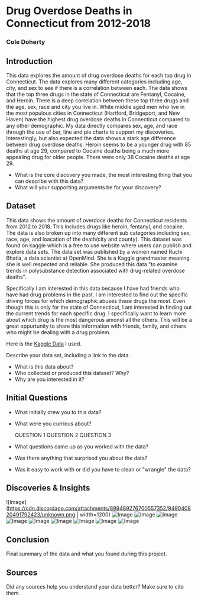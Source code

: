# Drug Overdose Deaths in Connecticut from 2012-2018
### Cole Doherty

## Introduction
This data explores the amount of drug overdose deaths for each top drug in Connecticut. The data explores many different categories including age, city, and sex to see if there is a correlation between each. The data shows that the top three drugs in the state of Connecticut are Fentanyl, Cocaine, and Heroin. There is a deep correlation between these top three drugs and the age, sex, race and city you live in. White middle aged men who live in the most populous cities in Connecticut (Hartford, Bridgeport, and New Haven) have the highest drug overdose deaths in Connecticut compared to any other demographic. My data directly compares sex, age, and race through the use of bar, line and pie charts to support my discoveries. Interestingly, but also expected the data shows a stark age difference between drug overdose deaths. Heroin seems to be a younger drug with 85 deaths at age 29, compared to Cocaine deaths being a much more appealing drug for older people. There were only 38 Cocaine deaths at age 29.
- What is the core discovery you made, the most interesting thing that you can describe with this data? 
- What will your supporting arguments be for your discovery?

## Dataset 

This data shows the amount of overdose deaths for Connecticut residents from 2012 to 2018. This includes drugs like heroin, fentanyl, and cocaine. The data is also broken up into many different sub categories including sex, race, age, and loacation of the death(city and county). This dataset was found on kaggle which is a free to use website where users can publish and explore data sets. The data set was published by a women named Ruchi Bhatia, a data scientist at OpenMind. She is a Kaggle grandmaster meaning she is well respected and reliable. She produced this data "to examine trends in polysubstance detection associated with drug-related overdose deaths".

Specifically I am interested in this data because I have had friends who have had drug problems in the past. I am interested to find out the specific driving forces for which demographic abuses these drugs the most. Even though this is only for the state of Connecticut, I am interested in finding out the current trends for each specific drug. I specifically want to learn more about which drug is the most dangerous amonst all the others. This will be a great oppurtunity to share this information with friends, family, and others who might be dealing with a drug problem. 

Here is the [Kaggle Data](https://www.kaggle.com/ruchi798/drug-overdose-deaths) I used.



Describe your data set, including a link to the data. 
- What is this data about?
- Who collected or produced this dataset? Why?
- Why are you interested in it?

## Initial Questions

- What initially drew you to this data? 
- What were you currious about? 

    QUESTION 1
    QUESTION 2
    QUESTION 3
  
- What questions came up as you worked with the data? 
- Was there anything that surprised you about the data?
- Was it easy to work with or did you have to clean or "wrangle" the data?

## Discoveries & Insights

![Image](https://cdn.discordapp.com/attachments/899489276700557352/949040820491792423/unknown.png | width=1200)
![Image](https://cdn.discordapp.com/attachments/899489276700557352/949040820491792423/unknown.png)
![Image](https://cdn.discordapp.com/attachments/899489276700557352/949040820491792423/unknown.png)
![Image](https://cdn.discordapp.com/attachments/899489276700557352/949040820491792423/unknown.png)
![Image](https://cdn.discordapp.com/attachments/899489276700557352/949040820491792423/unknown.png)
![Image](https://cdn.discordapp.com/attachments/899489276700557352/949040820491792423/unknown.png)
![Image](https://cdn.discordapp.com/attachments/899489276700557352/949040820491792423/unknown.png)
![Image](https://cdn.discordapp.com/attachments/899489276700557352/949040820491792423/unknown.png)
![Image](https://cdn.discordapp.com/attachments/899489276700557352/949040820491792423/unknown.png)
![Image](https://cdn.discordapp.com/attachments/899489276700557352/949040820491792423/unknown.png)


## Conclusion

Final summary of the data and what you found during this project.

## Sources

Did any sources help you understand your data better? Make sure to cite them.
